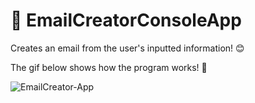 # 📧 EmailCreatorConsoleApp
Creates an email from the user's inputted information! 😊

The gif below shows how the program works! 🥰

![EmailCreator-App](https://user-images.githubusercontent.com/113255772/189726155-6698eed4-0120-4700-bad7-4c00435d227f.gif)
